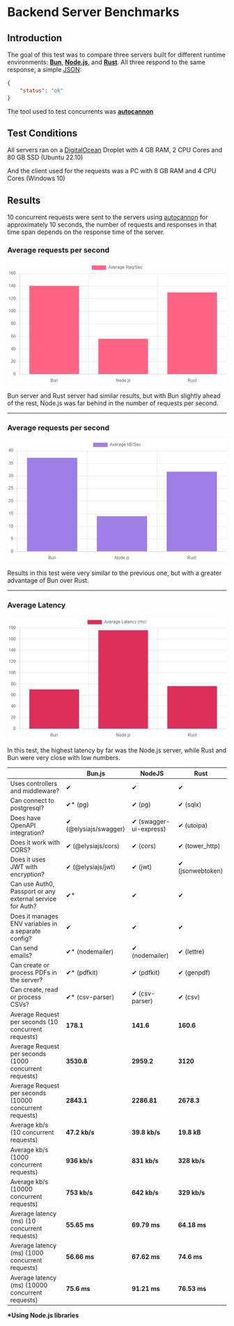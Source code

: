 # Backend Server Benchmarks

## Introduction
The goal of this test was to compare three servers built for different runtime environments: **[Bun](https://bun.sh/)**, **[Node.js](https://nodejs.org/)**, and **[Rust](https://www.rust-lang.org/)**. All three respond to the same response, a simple [JSON](https://www.json.org/):

```json
{
    "status": "ok"
}
```
The tool used to test concurrents was **[autocannon](https://github.com/mcollina/autocannon)**

## Test Conditions
All servers ran on a [DigitalOcean](https://www.digitalocean.com/) Droplet with 4 GB RAM, 2 CPU Cores and 80 GB SSD (Ubuntu 22.10)

And the client used for the requests was a PC with 8 GB RAM and 4 CPU Cores (Windows 10)

## Results
10 concurrent requests were sent to the servers using [autocannon](https://github.com/mcollina/autocannon) for approximately 10 seconds, the number of requests and responses in that time span depends on the response time of the server.

### **Average requests per second**
![req-sec](/docs/charts/req-sec.png)

Bun server and Rust server had similar results, but with Bun slightly ahead of the rest, Node.js was far behind in the number of requests per second.

***

### **Average requests per second**
![req-sec](/docs/charts/kb-sec.png)

Results in this test were very similar to the previous one, but with a greater advantage of Bun over Rust.

***

### **Average Latency**
![latency](/docs/charts/latency.png)

In this test, the highest latency by far was the Node.js server, while Rust and Bun were very close with low numbers.


|| Bun.js | NodeJS | Rust |
|-----------------------------------------------------------------|----------------------|--------------------------|----------------------------|
| Uses controllers and middleware? | ✔ | ✔ | ✔ |
| Can connect to postgresql? | ✔* (pg) | ✔ (pg) | ✔ (sqlx) |
| Does have OpenAPI integration? | ✔ (@elysiajs/swagger) | ✔ (swagger-ui-express) | ✔ (utoipa) |
| Does it work with CORS? | ✔ (@elysiajs/cors) | ✔ (cors) | ✔ (tower_http) |
| Does it uses JWT with encryption? | ✔ (@elysiajs/jwt) | ✔ (jwt) | ✔ (jsonwebtoken) |
| Can use Auth0, Passport or any external service for Auth? | ✔* | ✔ | ✔ |
| Does it manages ENV variables in a separate config? | ✔ | ✔ | ✔ |
| Can send emails? | ✔* (nodemailer) | ✔ (nodemailer) | ✔ (lettre) |
| Can create or process PDFs in the server? | ✔* (pdfkit) | ✔ (pdfkit) | ✔ (genpdf) |
| Can create, read or process CSVs? | ✔* (csv-parser) | ✔ (csv-parser) | ✔ (csv) |
| Average Request per seconds (10 concurrent requests) | **178.1** | **141.6** | **160.6** |
| Average Request per seconds (1000 concurrent requests) | **3530.8** | **2959.2** | **3120** |
| Average Request per seconds (10000 concurrent requests) | **2843.1** | **2286.81** | **2678.3** |
| Average kb/s (10 concurrent requests) | **47.2 kb/s** | **39.8 kb/s** | **19.8 kB** |
| Average kb/s (1000 concurrent requests) | **936 kb/s** | **831 kb/s** | **328 kb/s** |
| Average kb/s (10000 concurrent requests) | **753 kb/s** | **642 kb/s** | **329 kb/s** |
| Average latency (ms) (10 concurrent requests) | **55.65 ms** | **69.79 ms** | **64.18 ms** |
| Average latency (ms) (1000 concurrent requests) | **56.66 ms** | **67.62 ms** | **74.6 ms** |
| Average latency (ms) (10000 concurrent requests) | **75.6 ms** | **91.21 ms** | **76.53 ms** |

**\*Using Node.js libraries**
